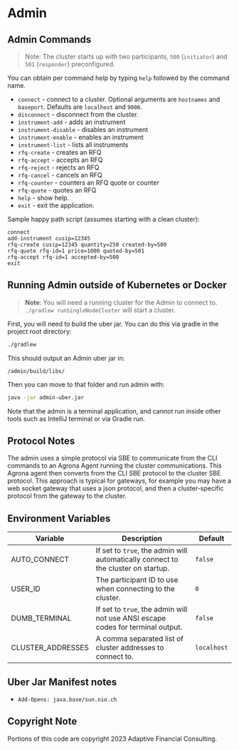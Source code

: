# Admin

## Admin Commands

> Note: The cluster starts up with two participants, `500` (`initiator`) and `501` (`responder`) preconfigured.

You can obtain per command help by typing `help` followed by the command name.

- `connect` - connect to a cluster. Optional arguments are `hostnames` and `baseport`. Defaults are `localhost`
  and `9000`.
- `disconnect` - disconnect from the cluster.
- `instrument-add` - adds an instrument
- `instrument-disable` - disables an instrument
- `instrument-enable` - enables an instrument
- `instrument-list` - lists all instruments
- `rfq-create` - creates an RFQ
- `rfq-accept` - accepts an RFQ
- `rfq-reject` - rejects an RFQ
- `rfq-cancel` - cancels an RFQ
- `rfq-counter` - counters an RFQ quote or counter
- `rfq-quote` - quotes an RFQ
- `help` - show help.
- `exit` - exit the application.

Sample happy path script (assumes starting with a clean cluster):

```
connect
add-instrument cusip=12345
rfq-create cusip=12345 quantity=250 created-by=500
rfq-quote rfq-id=1 price=1000 quoted-by=501
rfq-accept rfq-id=1 accepted-by=500
exit
```

## Running Admin outside of Kubernetes or Docker

> **Note**: You will need a running cluster for the Admin to connect to. `./gradlew runSingleNodeCluster` will start a
> cluster.

First, you will need to build the uber jar. You can do this via gradle in the project root directory:

```bash
./gradlew
```

This should output an Admin uber jar in:

`/admin/build/libs/`

Then you can move to that folder and run admin with:

```bash
java -jar admin-uber.jar
```

Note that the admin is a terminal application, and cannot run inside other tools such as IntelliJ terminal or via Gradle
run.

## Protocol Notes

The admin uses a simple protocol via SBE to communicate from the CLI commands to an Agrona Agent running the cluster communications. 
This Agrona agent then converts from the CLI SBE protocol to the cluster SBE protocol.
This approach is typical for gateways, for example you may have a web socket gateway that uses a json protocol, and then a cluster-specific protocol from the gateway to the cluster.

## Environment Variables

| Variable          | Description | Default |
|-------------------|-------------|---------|
| AUTO_CONNECT      | If set to `true`, the admin will automatically connect to the cluster on startup. | `false` |
| USER_ID           | The participant ID to use when connecting to the cluster. | `0` |
| DUMB_TERMINAL     | If set to `true`, the admin will not use ANSI escape codes for terminal output. | `false` |
| CLUSTER_ADDRESSES | A comma separated list of cluster addresses to connect to. | `localhost` |

## Uber Jar Manifest notes

- `Add-Opens: java.base/sun.nio.ch`

## Copyright Note

Portions of this code are copyright 2023 Adaptive Financial Consulting.
